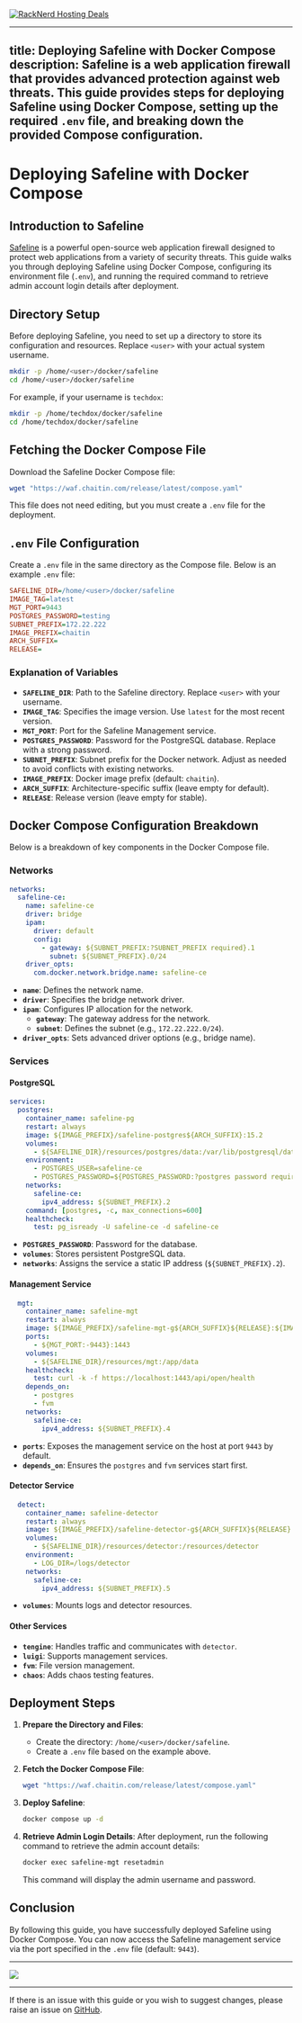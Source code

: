 <a href="https://my.racknerd.com/aff.php?aff=5792&ref=techdox.nz" target="_blank">
    <img src="https://racknerd.com/banners/728x90.gif" alt="RackNerd Hosting Deals">
</a>

---
title: Deploying Safeline with Docker Compose
description: Safeline is a web application firewall that provides advanced protection against web threats. This guide provides steps for deploying Safeline using Docker Compose, setting up the required `.env` file, and breaking down the provided Compose configuration.
---

# Deploying Safeline with Docker Compose

## Introduction to Safeline

[Safeline](https://waf.chaitin.com/) is a powerful open-source web application firewall designed to protect web applications from a variety of security threats. This guide walks you through deploying Safeline using Docker Compose, configuring its environment file (`.env`), and running the required command to retrieve admin account login details after deployment.

## Directory Setup

Before deploying Safeline, you need to set up a directory to store its configuration and resources. Replace `<user>` with your actual system username.

```bash
mkdir -p /home/<user>/docker/safeline
cd /home/<user>/docker/safeline
```

For example, if your username is `techdox`:

```bash
mkdir -p /home/techdox/docker/safeline
cd /home/techdox/docker/safeline
```

## Fetching the Docker Compose File

Download the Safeline Docker Compose file:

```bash
wget "https://waf.chaitin.com/release/latest/compose.yaml"
```

This file does not need editing, but you must create a `.env` file for the deployment.

## `.env` File Configuration

Create a `.env` file in the same directory as the Compose file. Below is an example `.env` file:

```ini
SAFELINE_DIR=/home/<user>/docker/safeline
IMAGE_TAG=latest
MGT_PORT=9443
POSTGRES_PASSWORD=testing
SUBNET_PREFIX=172.22.222
IMAGE_PREFIX=chaitin
ARCH_SUFFIX=
RELEASE=
```

### Explanation of Variables

- **`SAFELINE_DIR`**: Path to the Safeline directory. Replace `<user>` with your username.
- **`IMAGE_TAG`**: Specifies the image version. Use `latest` for the most recent version.
- **`MGT_PORT`**: Port for the Safeline Management service.
- **`POSTGRES_PASSWORD`**: Password for the PostgreSQL database. Replace with a strong password.
- **`SUBNET_PREFIX`**: Subnet prefix for the Docker network. Adjust as needed to avoid conflicts with existing networks.
- **`IMAGE_PREFIX`**: Docker image prefix (default: `chaitin`).
- **`ARCH_SUFFIX`**: Architecture-specific suffix (leave empty for default).
- **`RELEASE`**: Release version (leave empty for stable).

## Docker Compose Configuration Breakdown

Below is a breakdown of key components in the Docker Compose file.

### Networks

```yaml
networks:
  safeline-ce:
    name: safeline-ce
    driver: bridge
    ipam:
      driver: default
      config:
        - gateway: ${SUBNET_PREFIX:?SUBNET_PREFIX required}.1
          subnet: ${SUBNET_PREFIX}.0/24
    driver_opts:
      com.docker.network.bridge.name: safeline-ce
```

- **`name`**: Defines the network name.
- **`driver`**: Specifies the bridge network driver.
- **`ipam`**: Configures IP allocation for the network.
  - **`gateway`**: The gateway address for the network.
  - **`subnet`**: Defines the subnet (e.g., `172.22.222.0/24`).
- **`driver_opts`**: Sets advanced driver options (e.g., bridge name).

### Services

#### PostgreSQL

```yaml
services:
  postgres:
    container_name: safeline-pg
    restart: always
    image: ${IMAGE_PREFIX}/safeline-postgres${ARCH_SUFFIX}:15.2
    volumes:
      - ${SAFELINE_DIR}/resources/postgres/data:/var/lib/postgresql/data
    environment:
      - POSTGRES_USER=safeline-ce
      - POSTGRES_PASSWORD=${POSTGRES_PASSWORD:?postgres password required}
    networks:
      safeline-ce:
        ipv4_address: ${SUBNET_PREFIX}.2
    command: [postgres, -c, max_connections=600]
    healthcheck:
      test: pg_isready -U safeline-ce -d safeline-ce
```

- **`POSTGRES_PASSWORD`**: Password for the database.
- **`volumes`**: Stores persistent PostgreSQL data.
- **`networks`**: Assigns the service a static IP address (`${SUBNET_PREFIX}.2`).

#### Management Service

```yaml
  mgt:
    container_name: safeline-mgt
    restart: always
    image: ${IMAGE_PREFIX}/safeline-mgt-g${ARCH_SUFFIX}${RELEASE}:${IMAGE_TAG:?image tag required}
    ports:
      - ${MGT_PORT:-9443}:1443
    volumes:
      - ${SAFELINE_DIR}/resources/mgt:/app/data
    healthcheck:
      test: curl -k -f https://localhost:1443/api/open/health
    depends_on:
      - postgres
      - fvm
    networks:
      safeline-ce:
        ipv4_address: ${SUBNET_PREFIX}.4
```

- **`ports`**: Exposes the management service on the host at port `9443` by default.
- **`depends_on`**: Ensures the `postgres` and `fvm` services start first.

#### Detector Service

```yaml
  detect:
    container_name: safeline-detector
    restart: always
    image: ${IMAGE_PREFIX}/safeline-detector-g${ARCH_SUFFIX}${RELEASE}:${IMAGE_TAG}
    volumes:
      - ${SAFELINE_DIR}/resources/detector:/resources/detector
    environment:
      - LOG_DIR=/logs/detector
    networks:
      safeline-ce:
        ipv4_address: ${SUBNET_PREFIX}.5
```

- **`volumes`**: Mounts logs and detector resources.

#### Other Services

- **`tengine`**: Handles traffic and communicates with `detector`.
- **`luigi`**: Supports management services.
- **`fvm`**: File version management.
- **`chaos`**: Adds chaos testing features.

## Deployment Steps

1. **Prepare the Directory and Files**:
   - Create the directory: `/home/<user>/docker/safeline`.
   - Create a `.env` file based on the example above.

2. **Fetch the Docker Compose File**:
   ```bash
   wget "https://waf.chaitin.com/release/latest/compose.yaml"
   ```

3. **Deploy Safeline**:
   ```bash
   docker compose up -d
   ```

4. **Retrieve Admin Login Details**:
   After deployment, run the following command to retrieve the admin account details:

   ```bash
   docker exec safeline-mgt resetadmin
   ```

   This command will display the admin username and password.

## Conclusion

By following this guide, you have successfully deployed Safeline using Docker Compose. You can now access the Safeline management service via the port specified in the `.env` file (default: `9443`).

---

<a href="https://www.buymeacoffee.com/techdox"><img src="https://img.buymeacoffee.com/button-api/?text=Buy me a cup of tea&emoji=🍵&slug=techdox&button_colour=FFDD00&font_colour=000000&font_family=Cookie&outline_colour=000000&coffee_colour=ffffff" /></a>

---

If there is an issue with this guide or you wish to suggest changes, please raise an issue on [GitHub](https://github.com/Techdox/techdox-docs).
